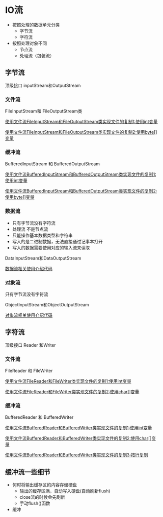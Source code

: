 # IO流


- 按照处理的数据单元分类
  - 字节流
  - 字符流
- 按照处理对象不同
  - 节点流
  - 处理流（包装流）




## 字节流 
顶级接口 inputStream和OutputStream

###  文件流

FileInputStream和 FileOutputStream类

[使用文件流FileInputStream和FileOutputStream类实现文件的复制1:使用int变量](FileStreamTest1.java)

[使用文件流FileInputStream和FileOutputStream类实现文件的复制2:使用byte[]变量](FileStreamTest2.java)

### 缓冲流
BufferedInputStream 和 BufferedOutputStream

[使用文件流BufferedInputStream和BufferedOutputStream类实现文件的复制1:使用int变量](FileBufferStreamTest1.java)

[使用文件流BufferedInputStream和BufferedOutputStream类实现文件的复制2:使用byte[]变量](FileBufferStreamTest2.java)

### 数据流
- 只有字节流没有字符流
- 处理流 不是节点流
- 只能操作基本数据类型和字符串 
- 写入的是二进制数据，无法直接通过记事本打开
- 写入的数据需要使用对应的输入流来读取

DataInputStream和DataOutputStream

[数据流相关使用介绍代码](DataStreamTest1.java)


### 对象流
只有字节流没有字符流

ObjectInputStream和ObjectOutputStream

[对象流相关使用介绍代码](ObjectStreamTest1.java)

## 字符流
 顶级接口 Reader 和Writer

### 文件流 

FileReader 和 FileWriter

[使用文件流FileReader和FileWriter类实现文件的复制1:使用int变量](FileReaderWriterTest1.java)

[使用文件流FileReader和FileWriter类实现文件的复制2:使用char[]变量](FileReaderWriterTest1.java)

### 缓冲流
BufferedReader 和 BufferedWriter

[使用文件流BufferedReader和BufferedWriter类实现文件的复制1:使用int变量](FileBufferReaderWriterTest1.java)

[使用文件流BufferedReader和BufferedWriter类实现文件的复制2:使用char[]变量](FileBufferReaderWriterTest2.java)

[使用文件流BufferedReader和BufferedWriter类实现文件的复制3:按行复制](FileBufferReaderWriterTest3.java)


## 缓冲流一些细节

- 何时将输出缓存区的内容存储硬盘
  - 输出的缓存区满，自动写入硬盘(自动刷新flush)
  - close流的时候会先刷新
  - 手动flush()函数
- 缓冲




